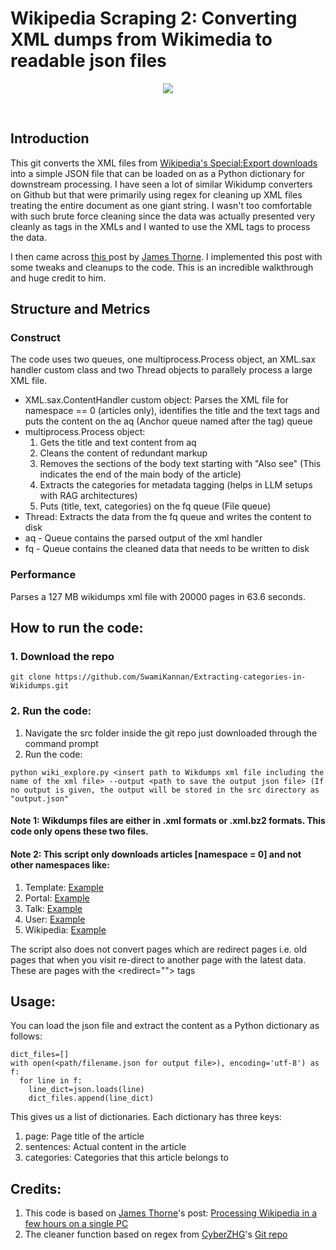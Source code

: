 # Wikipedia Scraping 2: Converting XML dumps from Wikimedia to readable json files

<p align='center'>
<img src="https://github.com/SwamiKannan/Extracting-categories-in-Wikidumps/blob/main/images/objective.png">
</p>
<br>

## Introduction
This git converts the XML files from <a href="https://en.wikipedia.org/wiki/Special:Export">Wikipedia's Special:Export downloads </a>into a simple JSON file that can be loaded on as a Python dictionary for downstream processing. I have seen a lot of similar Wikidump converters on Github but that were primarily using regex for cleaning up XML files treating the entire document as one giant string. I wasn't too comfortable with such brute force cleaning since the data was actually presented very cleanly as tags in the XMLs and I wanted to use the XML tags to process the data. 

I then came across <a href="https://jamesthorne.com/blog/processing-wikipedia-in-a-couple-of-hours/">this </a> post by <a href="https://jamesthorne.com/">James Thorne</a>. I implemented this post with some tweaks and cleanups to the code. This is an incredible walkthrough and huge credit to him.

## Structure and Metrics
### Construct
The code uses two queues, one multiprocess.Process object, an XML.sax handler custom class and two Thread objects to parallely process a large XML file. 
<ul>
<li>XML.sax.ContentHandler custom object: Parses the XML file for namespace == 0 (articles only), identifies the title and the text tags and puts the content on the aq (Anchor queue named after the <a> tag) queue</li>
<li>multiprocess.Process object: 
  <ol>
  <li>Gets the title and text content from aq </li>
  <li>Cleans the content of redundant markup </li>
  <li>Removes the sections of the body text starting with "Also see" (This indicates the end of the main body of the article)</li>
  <li>Extracts the categories for metadata tagging (helps in LLM setups with RAG architectures)</li>
  <li>Puts (title, text, categories) on the fq queue (File queue) </li>
  </ol>
</li>
<li> Thread: Extracts the data from the fq queue and writes the content to disk </li>
<li> aq - Queue contains the parsed output of the xml handler</li>
<li> fq - Queue contains the cleaned data that needs to be written to disk</li>
</ul>
  
### Performance
Parses a 127 MB wikidumps xml file with 20000 pages in 63.6 seconds.

## How to run the code:
### 1. Download the repo
```
git clone https://github.com/SwamiKannan/Extracting-categories-in-Wikidumps.git
```
### 2. Run the code:
1. Navigate the src folder inside the git repo just downloaded through the command prompt
2. Run the code:
```
python wiki_explore.py <insert path to Wikdumps xml file including the name of the xml file> --output <path to save the output json file> (If no output is given, the output will be stored in the src directory as "output.json"
```
#### Note 1: Wikdumps files are either in .xml formats or .xml.bz2 formats. This code only opens these two files.
#### Note 2: This script only downloads articles [namespace = 0] and not other namespaces like:
<ol>
  <li>Template: <a href="https://en.wikipedia.org/wiki/Template:Soviet_Naval_reactor">Example</a></li>
  <li>Portal: <a href="https://en.wikipedia.org/wiki/Portal:Biography">Example</a></li>
  <li>Talk: <a href="https://en.wikipedia.org/wiki/Wikipedia_talk:About">Example</a></li>
  <li>User: <a href="https://en.wikipedia.org/wiki/User:Groggler/sandbox">Example</a></li>
  <li>Wikipedia: <a href="https://en.wikipedia.org/wiki/Wikipedia:Meetup/San_Francisco/SPIE_2020">Example</a></li>
</ol>

The script also does not convert pages which are redirect pages i.e. old pages that when you visit re-direct to another page with the latest data. These are pages with the <redirect=""> tags

## Usage:
You can load the json file and extract the content as a Python dictionary as follows:
```
dict_files=[]
with open(<path/filename.json for output file>), encoding='utf-8') as f:
  for line in f:
    line_dict=json.loads(line)
    dict_files.append(line_dict)
```

This gives us a list of dictionaries. Each dictionary has three keys: 
1. page: Page title of the article
2. sentences: Actual content in the article
3. categories: Categories that this article belongs to


## Credits:
1. This code is based on <a href="https://jamesthorne.com/">James Thorne</a>'s post: <a href="https://jamesthorne.com/blog/processing-wikipedia-in-a-couple-of-hours/"> Processing Wikipedia in a few hours on a single PC </a>
2. The cleaner function based on regex from <a href="https://github.com/CyberZHG"> CyberZHG</a>'s <a href="https://github.com/CyberZHG/wiki-dump-reader/blob/master/wiki_dump_reader/cleaner.py">Git repo</a>
